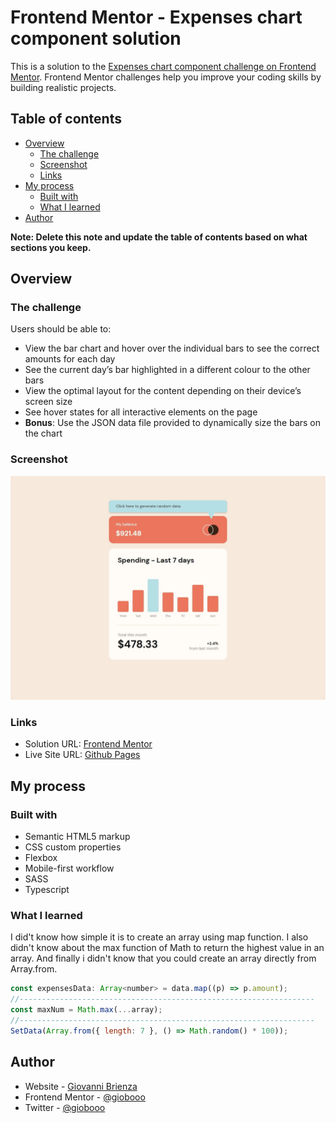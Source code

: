 # Frontend Mentor - Expenses chart component solution

This is a solution to the [Expenses chart component challenge on Frontend Mentor](https://www.frontendmentor.io/challenges/expenses-chart-component-e7yJBUdjwt). Frontend Mentor challenges help you improve your coding skills by building realistic projects.

## Table of contents

- [Overview](#overview)
  - [The challenge](#the-challenge)
  - [Screenshot](#screenshot)
  - [Links](#links)
- [My process](#my-process)
  - [Built with](#built-with)
  - [What I learned](#what-i-learned)
- [Author](#author)

**Note: Delete this note and update the table of contents based on what sections you keep.**

## Overview

### The challenge

Users should be able to:

- View the bar chart and hover over the individual bars to see the correct amounts for each day
- See the current day’s bar highlighted in a different colour to the other bars
- View the optimal layout for the content depending on their device’s screen size
- See hover states for all interactive elements on the page
- **Bonus**: Use the JSON data file provided to dynamically size the bars on the chart

### Screenshot

![](./screenshot.jpg)

### Links

- Solution URL: [Frontend Mentor](https://www.frontendmentor.io/solutions/expensive-chart-responsive-and-with-a-random-data-generator-idFHOMxDoO)
- Live Site URL: [Github Pages](https://giobooo.github.io/giovannibrienzaftm/011_expenses-chart-component/dist/)

## My process

### Built with

- Semantic HTML5 markup
- CSS custom properties
- Flexbox
- Mobile-first workflow
- SASS
- Typescript

### What I learned

I did't know how simple it is to create an array using map function.
I also didn't know about the max function of Math to return the highest value in an array.
And finally i didn't know that you could create an array directly from Array.from.

```js
const expensesData: Array<number> = data.map((p) => p.amount);
//------------------------------------------------------------------
const maxNum = Math.max(...array);
//------------------------------------------------------------------
SetData(Array.from({ length: 7 }, () => Math.random() * 100));
```

## Author

- Website - [Giovanni Brienza](https://www.giobrienza.com)
- Frontend Mentor - [@giobooo](https://www.frontendmentor.io/profile/giobooo)
- Twitter - [@giobooo](https://www.twitter.com/giobooo)
